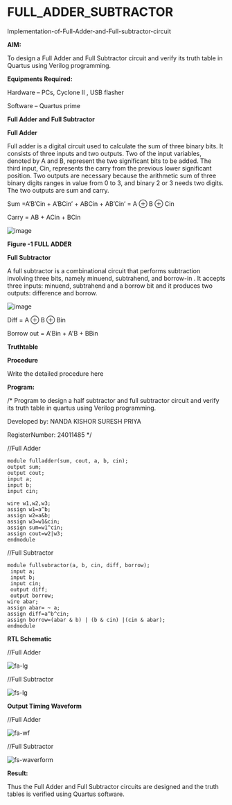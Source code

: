 # FULL_ADDER_SUBTRACTOR

Implementation-of-Full-Adder-and-Full-subtractor-circuit

**AIM:**

To design a Full Adder and Full Subtractor circuit and verify its truth table in Quartus using Verilog programming.

**Equipments Required:**

Hardware – PCs, Cyclone II , USB flasher

Software – Quartus prime

**Full Adder and Full Subtractor**

**Full Adder**

Full adder is a digital circuit used to calculate the sum of three binary bits. It consists of three inputs and two outputs. Two of the input variables, denoted by A and B, represent the two significant bits to be added. The third input, Cin, represents the carry from the previous lower significant position. Two outputs are necessary because the arithmetic sum of three binary digits ranges in value from 0 to 3, and binary 2 or 3 needs two digits. The two outputs are sum and carry.

Sum =A’B’Cin + A’BCin’ + ABCin + AB’Cin’ = A ⊕ B ⊕ Cin 

Carry = AB + ACin + BCin

![image](https://github.com/naavaneetha/FULL_ADDER_SUBTRACTOR/assets/154305477/0f30ba51-5ffb-4198-845f-18e054f675e7)

**Figure -1 FULL ADDER**

**Full Subtractor**

A full subtractor is a combinational circuit that performs subtraction involving three bits, namely minuend, subtrahend, and borrow-in . It accepts three inputs: minuend, subtrahend and a borrow bit and it produces two outputs: difference and borrow.

![image](https://github.com/naavaneetha/FULL_ADDER_SUBTRACTOR/assets/154305477/02b24f51-ab51-4304-9ad6-7b81ffc1ead5)

Diff = A ⊕ B ⊕ Bin 

Borrow out = A'Bin + A'B + BBin

**Truthtable**

**Procedure**

Write the detailed procedure here

**Program:**

/* Program to design a half subtractor and full subtractor circuit and verify its truth table in quartus using Verilog programming. 

Developed by: NANDA KISHOR SURESH PRIYA

RegisterNumber: 24011485
*/


//Full Adder

```
module fulladder(sum, cout, a, b, cin);
output sum;
output cout;
input a;
input b;
input cin;

wire w1,w2,w3;
assign w1=a^b;
assign w2=a&b;
assign w3=w1&cin;
assign sum=w1^cin;
assign cout=w2|w3;
endmodule
```

//Full Subtractor

```
module fullsubractor(a, b, cin, diff, borrow);
 input a;
 input b;
 input cin;
 output diff;
 output borrow;
wire abar;
assign abar= ~ a;
assign diff=a^b^cin;
assign borrow=(abar & b) | (b & cin) |(cin & abar);
endmodule

```
**RTL Schematic**

//Full Adder

![fa-lg](https://github.com/user-attachments/assets/0fffd534-7c5a-4805-97c3-e2642af06d2a)


//Full Subtractor

![fs-lg](https://github.com/user-attachments/assets/a10c16ef-107b-458e-9ac5-a9d63ce97f9e)


**Output Timing Waveform**

//Full Adder

![fa-wf](https://github.com/user-attachments/assets/ec17f64f-d043-4633-9ab4-966ed67c8102)

//Full Subtractor

![fs-waverform](https://github.com/user-attachments/assets/3f00a875-4e32-42d2-b7a9-c1f40e47d66f)


**Result:**

Thus the Full Adder and Full Subtractor circuits are designed and the truth tables is verified using Quartus software.



